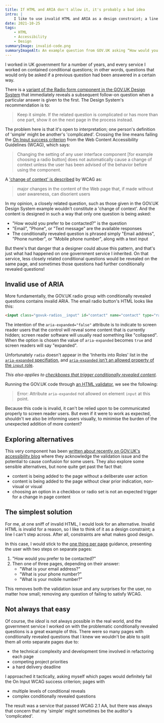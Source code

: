 ```yaml
---
title: If HTML and ARIA don't allow it, it's probably a bad idea
intro: |
    I like to use invalid HTML and ARIA as a design constraint; a line I can't step across. Sounds obvious, but in practice it's not always that simple!
date: 2021-10-25
tags:
    - HTML
    - Accessibility
    - Design
summaryImage: invalid-code.png
summaryImageAlt: An example question from GOV.UK asking “How would you prefer to be contacted?” with the radio button “Email” selected, showing a conditional text input labelled “Email address”.
---
```


I worked in UK government for a number of years, and every service I worked on contained conditional questions; in other words, questions that would only be asked if a previous question had been answered in a certain way.

There is a [variant of the Radio form component in the GOV.UK Design System](https://design-system.service.gov.uk/components/radios/#conditionally-revealing-a-related-question) that immediately reveals a subsequent follow-on question when a particular answer is given to the first. The Design System's recommendation is to:

> Keep it simple. If the related question is complicated or has more than one part, show it on the next page in the process instead.

The problem here is that it's open to interpretation; one person's definition of 'simple' might be another's 'complicated'. Crossing the line means failing the [On Input success criterion](https://www.w3.org/TR/WCAG21/#on-input) from the Web Content Accessibility Guidelines (WCAG), which says:

> Changing the setting of any user interface component [for example choosing a radio button] does not automatically cause a change of context unless the user has been advised of the behavior before using the component.

A ['change of context' is described](https://www.w3.org/TR/WCAG21/#dfn-change-of-context) by WCAG as:

> major changes in the content of the Web page that, if made without user awareness, can disorient users

In my opinion, a closely related question, such as those given in the GOV.UK Design System example wouldn't constitute a 'change of context'. And the content is designed in such a way that only one question is being asked:

- "How would you prefer to be contacted?" is the question
- "Email", "Phone", or "Text message" are the available responses
- The conditionally revealed question is phrased simply "Email address", "Phone number", or "Mobile phone number", along with a text input

But there's that danger that a designer could abuse this pattern, and that's just what had happened on one government service I inherited. On that service, less closely related conditional questions would be revealed on the same page, and sometimes those questions had further conditionally revealed questions!


## Invalid use of ARIA

More fundamentally, the GOV.UK radio group with conditionally revealed questions contains invalid ARIA. The email radio button's HTML looks like this:

```html
<input class="govuk-radios__input" id="contact" name="contact" type="radio" value="email" aria-controls="conditional-contact" aria-expanded="false">
```

The intention of the `aria-expanded="false"` attribute is to indicate to screen reader users that the control will reveal some content that is currently hidden; screen reader software will usually read something like "collapsed". When the option is chosen the value of `aria-expanded` becomes `true` and screen readers will say "expanded".

Unfortunately `radio` doesn't appear in the 'Inherits into Roles' list in the [`aria-expanded` specifiation](https://www.w3.org/TR/wai-aria-1.1/#aria-expanded), and [`aria-expanded` isn't an allowed property of the `input` role](https://www.w3.org/TR/wai-aria-1.1/#input).

<i>This also applies to [checkboxes that trigger conditionally revealed content](https://design-system.service.gov.uk/components/checkboxes/#conditionally-revealing-a-related-question).</i>

Running the GOV.UK code through [an HTML validator](https://validator.w3.org/nu/), we see the following:

> Error: Attribute `aria-expanded` not allowed on element `input` at this point.

Because this code is invalid, it can't be relied upon to be communicated properly to screen reader users. But even if it were to work as expected, shouldn't we also be informing users visually, to minimise the burden of the unexpected addition of more content?


## Exploring alternatives

This very component has been [written about recently on GOV.UK's accessibility blog](https://accessibility.blog.gov.uk/2021/09/21/an-update-on-the-accessibility-of-conditionally-revealed-questions/) where they acknowledge the validation issue and the potential to cause confusion for some users. They also explore some sensible alternatives, but none quite get past the fact that:

- content is being added to the page without a deliberate user action
- content is being added to the page without clear prior indication, non-visual or visual
- choosing an option in a checkbox or radio set is not an expected trigger for a change in page content


## The simplest solution

For me, at one sniff of invalid HTML, I would look for an alternative. Invalid HTML is invalid for a reason, so I like to think of it as a design constraint; a line I can't step across. After all, constraints are what makes good design.

In this case, I would stick to the [one thing per page](https://www.gov.uk/service-manual/design/form-structure#start-with-one-thing-per-page) guidance, presenting the user with two steps on separate pages:

1. "How would you prefer to be contacted?"
2. Then one of three pages, depending on their answer:
    - "What is your email address?"
    - "What is your phone number?"
    - "What is your mobile number?"

This removes both the validation issue and any surprises for the user, no matter how small; removing any question of failing to satisfy WCAG.


## Not always that easy

Of course, the *ideal* is not always possible in the real world, and the government service I worked on with the problematic conditionally revealed questions is a great example of this. There were so many pages with conditionally revealed questions that I knew we wouldn't be able to split them all onto separate pages due to:

- the technical complexity and development time involved in refactoring each page
- competing project priorities
- a hard delivery deadline

I approached it tactically, asking myself which pages would definitely fail the On Input WCAG success criterion; pages with

- multiple levels of conditional reveals
- complex conditionally revealed questions

The result was a service that passed WCAG 2.1 AA, but there was always that concern that my 'simple' might sometimes be the auditor's 'complicated'.
